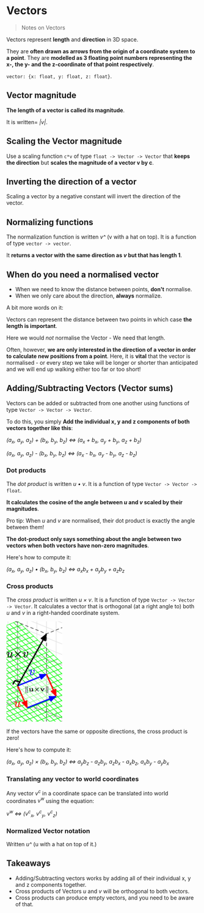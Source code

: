 # Vectors

> Notes on Vectors

Vectors represent **length** and **direction** in 3D space.

They are **often drawn as arrows from the origin of a coordinate system to a point**. They are **modelled as 3 floating point numbers representing the x-, the y- and the z-coordinate of that point respectively**.

`vector: {x: float, y: float, z: float}`.

## Vector magnitude

**The length of a vector is called its magnitude**.

It is written= *|v|*.

## Scaling the Vector magnitude

Use a scaling function `c*v` of type `float -> Vector -> Vector` that **keeps the direction** but **scales the magnitude of a vector v by c**.

## Inverting the direction of a vector

Scaling a vector by a negative constant will invert the direction of the vector.

## Normalizing functions

The normalization function is written *v^* (v with a hat on top).
It is a function of type `vector -> vector`.

It **returns a vector with the same direction as *v* but that has length 1**.

## When do you need a normalised vector

- When we need to know the distance between points, **don't** normalise.
- When we only care about the direction, **always** normalize.

A bit more words on it:

Vectors can represent the distance between two points in which case **the length is important**.

Here we would *not* normalise the Vector - We need that length.

Often, however, **we are only interested in the direction of a vector in order to calculate new positions from a point**. Here, it is **vital** that the vector is normalised - or every step we take will be longer or shorter than anticipated and we will end up walking either too far or too short!

## Adding/Subtracting Vectors (Vector sums)

Vectors can be added or subtracted from one another using functions of type `Vector -> Vector -> Vector`.

To do this, you simply **Add the individual x, y and z components of both vectors together like this**:

*(a<sub>x</sub>, a<sub>y</sub>, a<sub>z</sub>) + (b<sub>x</sub>, b<sub>y</sub>, b<sub>z</sub>) <=> (a<sub>x</sub> + b<sub>x</sub>, a<sub>y</sub> + b<sub>y</sub>, a<sub>z</sub> + b<sub>z</sub>)*

*(a<sub>x</sub>, a<sub>y</sub>, a<sub>z</sub>) - (b<sub>x</sub>, b<sub>y</sub>, b<sub>z</sub>) <=> (a<sub>x</sub> - b<sub>x</sub>, a<sub>y</sub> - b<sub>y</sub>, a<sub>z</sub> - b<sub>z</sub>)*

### Dot products

The *dot product* is written *u • v*. It is a function of type `Vector -> Vector -> float`.

**It calculates the cosine of the angle between *u* and *v* scaled by their magnitudes**.

Pro tip: When *u* and *v* are normalised, their dot product is exactly the angle between them!

**The dot-product only says something about the angle between two vectors when both vectors have non-zero magnitudes**.

Here's how to compute it:

*(a<sub>x</sub>, a<sub>y</sub>, a<sub>z</sub>) • (b<sub>x</sub>, b<sub>y</sub>, b<sub>z</sub>) <=> a<sub>x</sub>b<sub>x</sub> + a<sub>y</sub>b<sub>y</sub> + a<sub>z</sub>b<sub>z</sub>*

### Cross products

The *cross product* is written *u × v*. It is a function of type `Vector -> Vector -> Vector`. It calculates a vector that is orthogonal (at a right angle to) both *u* and *v* in a right-handed coordinate system.

![Cross product](asset/vector_cross_product.png)

If the vectors have the same or opposite directions, the cross product is zero!

Here's how to compute it:

*(a<sub>x</sub>, a<sub>y</sub>, a<sub>z</sub>) × (b<sub>x</sub>, b<sub>y</sub>, b<sub>z</sub>) <=> a<sub>y</sub>b<sub>z</sub> - a<sub>z</sub>b<sub>y</sub>, a<sub>z</sub>b<sub>x</sub> - a<sub>x</sub>b<sub>z</sub>, a<sub>x</sub>b<sub>y</sub> - a<sub>y</sub>b<sub>x</sub>*

### Translating any vector to world coordinates

Any vector *v<sup>c</sup>* in a coordinate space can be translated into world coordinates *v<sup>w</sup>* using the equation:

*v<sup>w</sup> <=> (v<sup>c</sup><sub>x</sub>, v<sup>c</sup><sub>y</sub>, v<sup>c</sup><sub>z</sub>)*

### Normalized Vector notation

Written *u^* (u with a hat on top of it.)

## Takeaways

- Adding/Subtracting vectors works by adding all of their individual x, y and z components together.
- Cross products of Vectors *u* and *v* will be orthogonal to both vectors.
- Cross products can produce empty vectors, and you need to be aware of that.